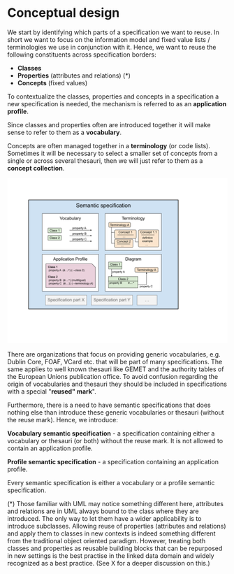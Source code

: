 # Conceptual design

We start by identifying which parts of a specification we want to reuse. In short we want to focus on the information model and fixed value lists / terminologies we use in conjunction with it. Hence, we want to reuse the following constituents across specification borders:

* **Classes**
* **Properties** (attributes and relations) (*)
* **Concepts** (fixed values)

To contextualize the classes, properties and concepts in a specification a new specification is needed, the mechanism is referred to as an **application profile**.

Since classes and properties often are introduced together it will make sense to refer to them as a **vocabulary**.

Concepts are often managed together in a **terminology** (or code lists). Sometimes it will be necessary to select a smaller set of concepts from a single or across several thesauri, then we will just refer to them as a **concept collection**.

<img src="docs/pics/semantic_specifications.svg" width="800">

There are organizations that focus on providing generic vocabularies, e.g. Dublin Core, FOAF, VCard etc. that will be part of many specifications. The same applies to well known thesauri like GEMET and the authority tables of the European Unions publication office. To avoid confusion regarding the origin of vocabularies and thesauri they should be included in specifications with a special "**reused" mark**".

Furthermore, there is a need to have semantic specifications that does nothing else than introduce these generic vocabularies or thesauri (without the reuse mark). Hence, we introduce:

**Vocabulary semantic specification** - a specification containing either a vocabulary or thesauri (or both) without the reuse mark. It is not allowed to contain an application profile.

**Profile semantic specification** - a specification containing an application profile.

Every semantic specification is either a vocabulary or a profile semantic specification.

(*) Those familiar with UML may notice something different here, attributes and relations are in UML always bound to the class where they are introduced. The only way to let them have a wider applicability is to introduce subclasses. Allowing reuse of properties (attributes and relations) and apply them to classes in new contexts is indeed something different from the traditional object oriented paradigm. However, treating both classes and properties as reusable building blocks that can be repurposed in new settings is the best practise in the linked data domain and widely recognized as a best practice. (See X for a deeper discussion on this.)